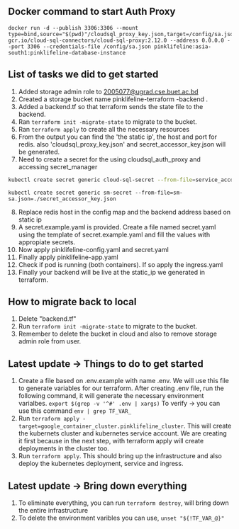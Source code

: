 ## Docker command to start Auth Proxy
```
docker run -d --publish 3306:3306 --mount type=bind,source="$(pwd)"/cloudsql_proxy_key.json,target=/config/sa.json gcr.io/cloud-sql-connectors/cloud-sql-proxy:2.12.0 --address 0.0.0.0 --port 3306 --credentials-file /config/sa.json pinklifeline:asia-south1:pinklifeline-database-instance
```

## List of tasks we did to get started
1. Added storage admin role to 2005077@ugrad.cse.buet.ac.bd
2. Created a storage bucket name pinklifeline-terraform -backend .
3. Added a backend.tf so that terraform sends the state file to the backend.
4. Ran ```terraform init -migrate-state``` to migrate to the bucket.
5. Ran ```terraform apply``` to create all the necessary resources
6. From the output you can find the 'the static ip', the host and port for redis. also 'cloudsql_proxy_key.json' and secret_accessor_key.json will be generated.
7. Need to create a secret for the using cloudsql_auth_proxy and accessing secret_manager 
```bash
kubectl create secret generic cloud-sql-secret --from-file=service_account.json=./cloudsql_proxy_key.json
```
```
kubectl create secret generic sm-secret --from-file=sm-sa.json=./secret_accessor_key.json
```
8. Replace redis host in the config map and the backend address based on static ip
9. A secret.example.yaml is provided. Create a file named secret.yaml using the template of secret.example.yaml and fill the values with appropiate secrets.
10. Now apply pinklifeline-config.yaml and secret.yaml
11. Finally apply pinklifeline-app.yaml
12. Check if pod is running (both containers). If so apply the ingress.yaml
13. Finally your backend will be live at the static_ip we generated in terraform.


## How to migrate back to local
1. Delete "backend.tf"
2. Run ```terraform init -migrate-state``` to migrate to the bucket.
3. Remember to delete the bucket in cloud and also to remove storage admin role from user.

## Latest update -> Things to do to get started
1. Create a file based on .env.example with name .env. We will use this file to generate variables for our terraform. After creating .env file, run the following command, it will generate the necessary environment varialbes.
```export $(grep -v '^#' .env | xargs)``` 
To verify -> you can use this command ```env | grep TF_VAR_```
2. Run ```terraform apply -target=google_container_cluster.pinklifeline_cluster```. This will create the kubernets cluster and kubernetes service account. We are creating it first because in the next step, with terraform apply will create deployments in the cluster too.
3. Run ```terraform apply```. This should bring up the infrastructure and also deploy the kubernetes deployment, service and ingress.

## Latest update -> Bring down everything
1. To eliminate everything, you can run ```terraform destroy```, will bring down the entire infrastructure
2. To delete the environment varibles you can use, ```unset "${!TF_VAR_@}"```